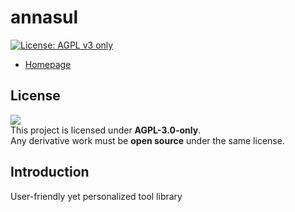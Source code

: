 # annasul

[![License: AGPL v3 only](https://img.shields.io/badge/License-AGPL_v3_only-blue.svg)](https://www.gnu.org/licenses/agpl-3.0)

+ [Homepage](https://yuanair.github.io/annasul)

## License

![](https://www.gnu.org/graphics/agplv3-88x31.png)  
This project is licensed under **AGPL-3.0-only**.  
Any derivative work must be **open source** under the same license.

## Introduction

User-friendly yet personalized tool library  

